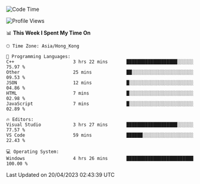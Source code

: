 <!--START_SECTION:waka-->
![Code Time](http://img.shields.io/badge/Code%20Time-50%20hrs%2037%20mins-blue)

![Profile Views](http://img.shields.io/badge/Profile%20Views-1-blue)

📊 **This Week I Spent My Time On** 

```text
🕑︎ Time Zone: Asia/Hong_Kong

💬 Programming Languages: 
C++                      3 hrs 22 mins       ███████████████████░░░░░░   75.97 % 
Other                    25 mins             ██░░░░░░░░░░░░░░░░░░░░░░░   09.53 % 
JSON                     12 mins             █░░░░░░░░░░░░░░░░░░░░░░░░   04.86 % 
HTML                     7 mins              █░░░░░░░░░░░░░░░░░░░░░░░░   02.98 % 
JavaScript               7 mins              █░░░░░░░░░░░░░░░░░░░░░░░░   02.89 % 

🔥 Editors: 
Visual Studio            3 hrs 27 mins       ███████████████████░░░░░░   77.57 % 
VS Code                  59 mins             ██████░░░░░░░░░░░░░░░░░░░   22.43 % 

💻 Operating System: 
Windows                  4 hrs 26 mins       █████████████████████████   100.00 % 
```


 Last Updated on 20/04/2023 02:43:39 UTC
<!--END_SECTION:waka-->

